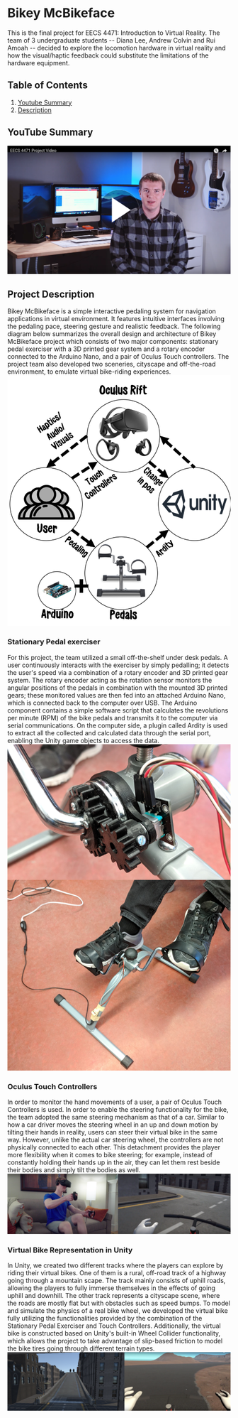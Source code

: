 # Bikey McBikeface
This is the final project for EECS 4471: Introduction to Virtual Reality. The team of 3 undergraduate students -- Diana Lee, Andrew Colvin and Rui Amoah -- decided to explore the locomotion hardware in virtual reality and how the visual/haptic feedback could substitute the limitations of the hardware equipment.

## Table of Contents
1. [Youtube Summary](#youtube-summary)
2. [Description](#project-description)

## YouTube Summary
[![Screenshot Image of Overlay Screen Menu](https://github.com/dianalee1022/Bikey-McBikeface/blob/master/images/youtubeThumbnail.png)](https://www.youtube.com/watch?v=MPE8MiIXm6M)

## Project Description
Bikey McBikeface is a simple interactive pedaling system for navigation applications in virtual environment. It features intuitive interfaces involving the pedaling pace, steering gesture and realistic feedback. The following diagram below summarizes the overall design and architecture of Bikey McBikeface project which consists of two major components: stationary pedal exerciser with a 3D printed gear system and a rotary encoder connected to the Arduino Nano, and a pair of Oculus Touch controllers. The project team also developed two sceneries, cityscape and off-the-road environment, to emulate virtual bike-riding experiences.
![Summary Diagram](https://github.com/dianalee1022/Bikey-McBikeface/blob/master/images/diagram.png)

### Stationary Pedal exerciser
For this project, the team utilized a small off-the-shelf under desk pedals. A user continuously interacts with the exerciser by simply pedalling; it detects the user's speed via a combination of a rotary encoder and 3D printed gear system. The rotary encoder acting as the rotation sensor monitors the angular positions of the pedals in combination with the mounted 3D printed gears; these monitored values are then fed into an attached Arduino Nano, which is connected back to the computer over USB. The Arduino component contains a simple software script that calculates the revolutions per minute (RPM) of the bike pedals and transmits it to the computer via serial communications. On the computer side, a plugin called Ardity is used to extract all the collected and calculated data through the serial port, enabling the Unity game objects to access the data.
![Exerciser in details](https://github.com/dianalee1022/Bikey-McBikeface/blob/master/images/pedals_details.png)

### Oculus Touch Controllers
In order to monitor the hand movements of a user, a pair of Oculus Touch Controllers is used. In order to enable the steering functionality for the bike, the team adopted the same steering mechanism as that of a car. Similar to how a car driver moves the steering wheel in an up and down motion by tilting their hands in reality, users can steer their virtual bike in the same way. However, unlike the actual car steering wheel, the controllers are not physically connected to each other. This detachment provides the player more flexibility when it comes to bike steering; for example, instead of constantly holding their hands up in the air, they can let them rest beside their bodies and simply tilt the bodies as well.
![Touch Controllers and their representation in Unity](https://github.com/dianalee1022/Bikey-McBikeface/blob/master/images/turn_left.png)

### Virtual Bike Representation in Unity
In Unity, we created two different tracks where the players can explore by riding their virtual bikes. One of them is a rural, off-road track of a highway going through a mountain scape. The track mainly consists of uphill roads, allowing the players to fully immerse themselves in the effects of going uphill and downhill. The other track represents a cityscape scene, where the roads are mostly flat but with obstacles such as speed bumps.
To model and simulate the physics of a real bike wheel, we developed the virtual bike fully utilizing the functionalities provided by the combination of the Stationary Pedal Exerciser and Touch Controllers. Additionally, the virtual bike is constructed based on Unity's built-in Wheel Collider functionality, which allows the project to take advantage of slip-based friction to model the bike tires going through different terrain types.
![Two Tracks in Unity and bike design](https://github.com/dianalee1022/Bikey-McBikeface/blob/master/images/scene_horizontal.png)
